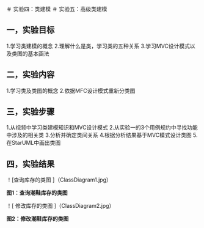 ＃ 实验四：类建模
＃ 实验五：高级类建模

## 一，实验目标

1.学习类建模的概念
2.理解什么是类，学习类的五种关系
3.学习MVC设计模式以及类图的基本画法

## 二，实验内容

1.学习类及类图的概念
2.依据MFC设计模式重新分类图

## 三，实验步骤

1.从视频中学习类建模知识和MVC设计模式
2.从实验一的3个用例规约中寻找功能中涉及的相关类
3.分析并确定类间关系
4.根据分析结果基于MVC模式设计类图
5.在StarUML中画出类图

## 四，实验结果

！[查询库存的类图 ]（ClassDiagram1.jpg）

**图1：查询潮鞋库存的类图**

！[ 修改库存的类图 ]（ClassDiagram2.jpg）

**图2：修改潮鞋库存的类图**